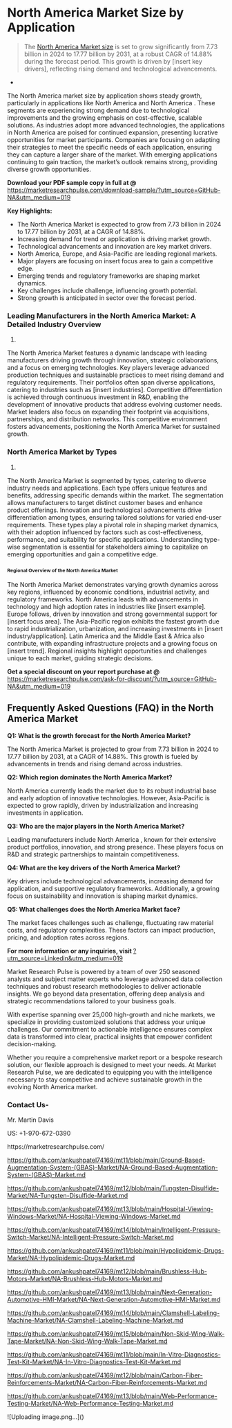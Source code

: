 <h1>North America  Market&nbsp;Size by Application</h1><blockquote><p>The <a href="https://marketresearchpulse.com/download-sample/?utm_source=GitHub-NA&amp;utm_medium=019">North America  Market size</a> is set to grow significantly from 7.73 billion in 2024 to 17.77 billion by 2031, at a robust CAGR of 14.88% during the forecast period. This growth is driven by [insert key drivers], reflecting rising demand and technological advancements.</p></blockquote><ul><li></li></ul><p>The North America  market size by application shows steady growth, particularly in applications like North America  and North America . These segments are experiencing strong demand due to technological improvements and the growing emphasis on cost-effective, scalable solutions. As industries adopt more advanced technologies, the applications in North America  are poised for continued expansion, presenting lucrative opportunities for market participants. Companies are focusing on adapting their strategies to meet the specific needs of each application, ensuring they can capture a larger share of the market. With emerging applications continuing to gain traction, the market’s outlook remains strong, providing diverse growth opportunities.</p><p><strong>Download your PDF sample copy in full at @ </strong><a href="https://marketresearchpulse.com/download-sample/?utm_source=GitHub-NA&amp;utm_medium=019">https://marketresearchpulse.com/download-sample/?utm_source=GitHub-NA&amp;utm_medium=019</a></p><p><strong>Key Highlights: </strong></p><ul><li>The North America  Market is expected to grow from 7.73 billion in 2024 to 17.77 billion by 2031, at a CAGR of 14.88%.</li><li>Increasing demand for trend or application is driving market growth.</li><li>Technological advancements and innovation are key market drivers.</li><li>North America, Europe, and Asia-Pacific are leading regional markets.</li><li>Major players are focusing on insert focus area to gain a competitive edge.</li><li>Emerging trends and regulatory frameworks are shaping market dynamics.</li><li>Key challenges include challenge, influencing growth potential.</li><li>Strong growth is anticipated in sector over the forecast period.</li></ul><h3>Leading Manufacturers in the North America  Market: A Detailed Industry Overview</h3><ol><li></li></ol><div class="flex max-w-full flex-col flex-grow"><div class="min-h-8 text-message flex w-full flex-col items-end gap-2 whitespace-normal break-words [.text-message+&amp;]:mt-5" dir="auto" data-message-author-role="assistant" data-message-id="fd8432e4-4910-450d-b182-61b7bfb0a01f" data-message-model-slug="gpt-4o"><div class="flex w-full flex-col gap-1 empty:hidden first:pt-[3px]"><div class="markdown prose w-full break-words dark:prose-invert light"><p>The North America  Market features a dynamic landscape with leading manufacturers driving growth through innovation, strategic collaborations, and a focus on emerging technologies. Key players leverage advanced production techniques and sustainable practices to meet rising demand and regulatory requirements. Their portfolios often span diverse applications, catering to industries such as [insert industries]. Competitive differentiation is achieved through continuous investment in R&amp;D, enabling the development of innovative products that address evolving customer needs. Market leaders also focus on expanding their footprint via acquisitions, partnerships, and distribution networks. This competitive environment fosters advancements, positioning the North America  Market for sustained growth.</p></div></div></div></div><h3>North America  Market by Types</h3><ol><li></li></ol><div class="flex max-w-full flex-col flex-grow"><div class="min-h-8 text-message flex w-full flex-col items-end gap-2 whitespace-normal break-words [.text-message+&amp;]:mt-5" dir="auto" data-message-author-role="assistant" data-message-id="084470be-0bb7-4664-bddf-5156b4f41249" data-message-model-slug="gpt-4o-mini"><div class="flex w-full flex-col gap-1 empty:hidden first:pt-[3px]"><div class="markdown prose w-full break-words dark:prose-invert light"><p>The North America  Market is segmented by types, catering to diverse industry needs and applications. Each type offers unique features and benefits, addressing specific demands within the market. The segmentation allows manufacturers to target distinct customer bases and enhance product offerings. Innovation and technological advancements drive differentiation among types, ensuring tailored solutions for varied end-user requirements. These types play a pivotal role in shaping market dynamics, with their adoption influenced by factors such as cost-effectiveness, performance, and suitability for specific applications. Understanding type-wise segmentation is essential for stakeholders aiming to capitalize on emerging opportunities and gain a competitive edge.</p></div></div></div></div><h3><span style="font-size: 11px;">Regional Overview of the North America  Market</span></h3><div class="flex max-w-full flex-col flex-grow"><div class="min-h-8 text-message flex w-full flex-col items-end gap-2 whitespace-normal break-words [.text-message+&amp;]:mt-5" dir="auto" data-message-author-role="assistant" data-message-id="e9038762-ce64-4e30-91c9-9bd413514231" data-message-model-slug="gpt-4o-mini"><div class="flex w-full flex-col gap-1 empty:hidden first:pt-[3px]"><div class="markdown prose w-full break-words dark:prose-invert light"><p>The North America  Market demonstrates varying growth dynamics across key regions, influenced by economic conditions, industrial activity, and regulatory frameworks. North America leads with advancements in technology and high adoption rates in industries like [insert example]. Europe follows, driven by innovation and strong governmental support for [insert focus area]. The Asia-Pacific region exhibits the fastest growth due to rapid industrialization, urbanization, and increasing investments in [insert industry/application]. Latin America and the Middle East &amp; Africa also contribute, with expanding infrastructure projects and a growing focus on [insert trend]. Regional insights highlight opportunities and challenges unique to each market, guiding strategic decisions.</p></div></div></div></div><p><strong>Get a special discount on your report purchase at @ </strong><a href="https://marketresearchpulse.com/ask-for-discount/?utm_source=GitHub-NA&amp;utm_medium=019">https://marketresearchpulse.com/ask-for-discount/?utm_source=GitHub-NA&amp;utm_medium=019</a></p><h2>Frequently Asked Questions (FAQ) in the North America  Market</h2><p><strong>Q1: What is the growth forecast for the North America  Market?</strong></p><p>The North America  Market is projected to grow from 7.73 billion in 2024 to 17.77 billion by 2031, at a CAGR of 14.88%. This growth is fueled by advancements in trends and rising demand across industries.</p><p><strong>Q2: Which region dominates the North America  Market?</strong></p><p>North America currently leads the market due to its robust industrial base and early adoption of innovative technologies. However, Asia-Pacific is expected to grow rapidly, driven by industrialization and increasing investments in application.</p><p><strong>Q3: Who are the major players in the North America  Market?</strong></p><p>Leading manufacturers include North America , known for their extensive product portfolios, innovation, and strong presence. These players focus on R&amp;D and strategic partnerships to maintain competitiveness.</p><p><strong>Q4: What are the key drivers of the North America  Market?</strong></p><p>Key drivers include technological advancements, increasing demand for application, and supportive regulatory frameworks. Additionally, a growing focus on sustainability and innovation is shaping market dynamics.</p><p><strong>Q5: What challenges does the North America  Market face?</strong></p><p>The market faces challenges such as challenge, fluctuating raw material costs, and regulatory complexities. These factors can impact production, pricing, and adoption rates across regions.</p><p><strong>For more information or any inquiries, visit&nbsp;</strong><a href="?utm_source=Linkedin&utm_medium=019">?utm_source=Linkedin&utm_medium=019</a></p><p>Market Research Pulse is powered by a team of over 250 seasoned analysts and subject matter experts who leverage advanced data collection techniques and robust research methodologies to deliver actionable insights. We go beyond data presentation, offering deep analysis and strategic recommendations tailored to your business goals.</p><p>With expertise spanning over 25,000 high-growth and niche markets, we specialize in providing customized solutions that address your unique challenges. Our commitment to actionable intelligence ensures complex data is transformed into clear, practical insights that empower confident decision-making.</p><p>Whether you require a comprehensive market report or a bespoke research solution, our flexible approach is designed to meet your needs. At Market Research Pulse, we are dedicated to equipping you with the intelligence necessary to stay competitive and achieve sustainable growth in the evolving North America  market.</p><h3><strong>Contact Us-</strong></h3><p>Mr. Martin Davis</p><p>US: +1-970-672-0390</p><p>https://marketresearchpulse.com/</p><p><a href="https://github.com/ankushpatel74169/mt11/blob/main/Ground-Based-Augmentation-System-(GBAS)-Market/NA-Ground-Based-Augmentation-System-(GBAS)-Market.md">https://github.com/ankushpatel74169/mt11/blob/main/Ground-Based-Augmentation-System-(GBAS)-Market/NA-Ground-Based-Augmentation-System-(GBAS)-Market.md</a></p><p><a href="https://github.com/ankushpatel74169/mt12/blob/main/Tungsten-Disulfide-Market/NA-Tungsten-Disulfide-Market.md">https://github.com/ankushpatel74169/mt12/blob/main/Tungsten-Disulfide-Market/NA-Tungsten-Disulfide-Market.md</a></p><p><a href="https://github.com/ankushpatel74169/mt13/blob/main/Hospital-Viewing-Windows-Market/NA-Hospital-Viewing-Windows-Market.md">https://github.com/ankushpatel74169/mt13/blob/main/Hospital-Viewing-Windows-Market/NA-Hospital-Viewing-Windows-Market.md</a></p><p><a href="https://github.com/ankushpatel74169/mt14/blob/main/Intelligent-Pressure-Switch-Market/NA-Intelligent-Pressure-Switch-Market.md">https://github.com/ankushpatel74169/mt14/blob/main/Intelligent-Pressure-Switch-Market/NA-Intelligent-Pressure-Switch-Market.md</a></p><p><a href="https://github.com/ankushpatel74169/mt11/blob/main/Hypolipidemic-Drugs-Market/NA-Hypolipidemic-Drugs-Market.md">https://github.com/ankushpatel74169/mt11/blob/main/Hypolipidemic-Drugs-Market/NA-Hypolipidemic-Drugs-Market.md</a></p><p><a href="https://github.com/ankushpatel74169/mt12/blob/main/Brushless-Hub-Motors-Market/NA-Brushless-Hub-Motors-Market.md">https://github.com/ankushpatel74169/mt12/blob/main/Brushless-Hub-Motors-Market/NA-Brushless-Hub-Motors-Market.md</a></p><p><a href="https://github.com/ankushpatel74169/mt13/blob/main/Next-Generation-Automotive-HMI-Market/NA-Next-Generation-Automotive-HMI-Market.md">https://github.com/ankushpatel74169/mt13/blob/main/Next-Generation-Automotive-HMI-Market/NA-Next-Generation-Automotive-HMI-Market.md</a></p><p><a href="https://github.com/ankushpatel74169/mt14/blob/main/Clamshell-Labeling-Machine-Market/NA-Clamshell-Labeling-Machine-Market.md">https://github.com/ankushpatel74169/mt14/blob/main/Clamshell-Labeling-Machine-Market/NA-Clamshell-Labeling-Machine-Market.md</a></p><p><a href="https://github.com/ankushpatel74169/mt15/blob/main/Non-Skid-Wing-Walk-Tape-Market/NA-Non-Skid-Wing-Walk-Tape-Market.md">https://github.com/ankushpatel74169/mt15/blob/main/Non-Skid-Wing-Walk-Tape-Market/NA-Non-Skid-Wing-Walk-Tape-Market.md</a></p><p><a href="https://github.com/ankushpatel74169/mt11/blob/main/In-Vitro-Diagnostics-Test-Kit-Market/NA-In-Vitro-Diagnostics-Test-Kit-Market.md">https://github.com/ankushpatel74169/mt11/blob/main/In-Vitro-Diagnostics-Test-Kit-Market/NA-In-Vitro-Diagnostics-Test-Kit-Market.md</a></p><p><a href="https://github.com/ankushpatel74169/mt12/blob/main/Carbon-Fiber-Reinforcements-Market/NA-Carbon-Fiber-Reinforcements-Market.md">https://github.com/ankushpatel74169/mt12/blob/main/Carbon-Fiber-Reinforcements-Market/NA-Carbon-Fiber-Reinforcements-Market.md</a></p><p><a href="https://github.com/ankushpatel74169/mt13/blob/main/Web-Performance-Testing-Market/NA-Web-Performance-Testing-Market.md">https://github.com/ankushpatel74169/mt13/blob/main/Web-Performance-Testing-Market/NA-Web-Performance-Testing-Market.md</a></p>
![Uploading image.png…]()
